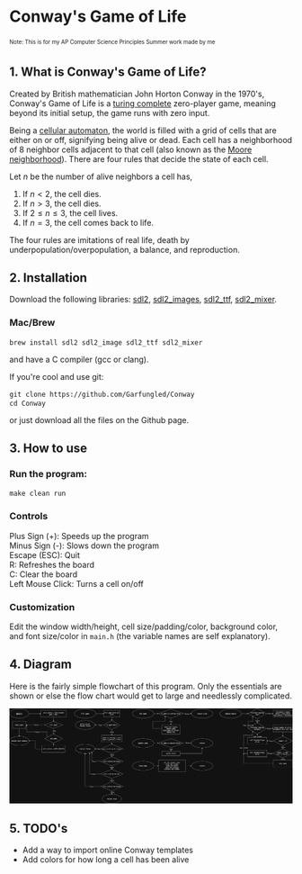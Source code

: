 # Conway's Game of Life
<sub><sup>Note: This is for my AP Computer Science Principles Summer work made by me</sup></sub>

## 1. What is Conway's Game of Life?

Created by British mathematician John Horton Conway in the 1970's, Conway's Game of Life is a [turing complete](https://en.wikipedia.org/wiki/Turing_completeness) zero-player game, meaning beyond its initial setup, the game runs with zero input. 

Being a [cellular automaton](https://en.wikipedia.org/wiki/Cellular_automaton), the world is filled with a grid of cells that are either on or off, signifying being alive or dead. Each cell has a neighborhood of 8 neighbor cells adjacent to that cell (also known as the [Moore neighborhood](https://en.wikipedia.org/wiki/Moore_neighborhood)). There are four rules that decide the state of each cell.

Let $n$ be the number of alive neighbors a cell has,
1. If $n < 2$, the cell dies. 
2. If $n > 3$, the cell dies.
3. If $2 \leq n \leq 3$, the cell lives.
4. If $n = 3$, the  cell comes back to life.

The four rules are imitations of real life, death by underpopulation/overpopulation, a balance, and reproduction.

## 2. Installation

Download the following libraries: [sdl2](https://github.com/libsdl-org/SDL/releases), [sdl2_images](https://github.com/libsdl-org/SDL_image/releases), [sdl2_ttf](https://github.com/libsdl-org/SDL_ttf/releases), [sdl2_mixer](https://github.com/libsdl-org/SDL_mixer/releases).

### Mac/Brew
```
brew install sdl2 sdl2_image sdl2_ttf sdl2_mixer
```

and have a C compiler (gcc or clang).

If you're cool and use git:

```
git clone https://github.com/Garfungled/Conway
cd Conway
```

or just download all the files on the Github page.

## 3. How to use
### Run the program:
```
make clean run
```

### Controls
Plus Sign (+): Speeds up the program \
Minus Sign (-): Slows down the program \
Escape (ESC): Quit \
R: Refreshes the board \
C: Clear the board \
Left Mouse Click: Turns a cell on/off

### Customization
Edit the window width/height, cell size/padding/color, background color, and font size/color in `main.h` (the variable names are self explanatory).

## 4. Diagram 
Here is the fairly simple flowchart of this program. Only the essentials are shown or else the flow chart would get to large and needlessly complicated.

![flow chart](images/ConwayFlow.png)

## 5. TODO's

- Add a way to import online Conway templates
- Add colors for how long a cell has been alive